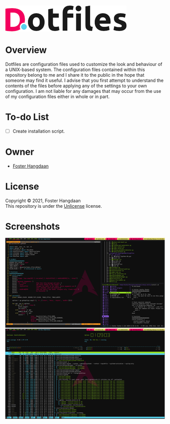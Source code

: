 ![Foster's Dotfiles - Title](images/title.png)

# Overview
Dotfiles are configuration files used to customize the look and behaviour of a UNIX-based system. The configuration files contained within this repository belong to me and I share it to the public in the hope that someone may find it useful. I advise that you first attempt to understand the contents of the files before applying any of the settings to your own configuration. I am not liable for any damages that may occur from the use of my configuration files either in whole or in part.

# To-do List
- [ ] Create installation script.

# Owner
- [Foster Hangdaan](http://www.fosterhangdaan.com)

# License
Copyright © 2021, Foster Hangdaan<br />
This repository is under the [Unlicense](https://github.com/FosterHangdaan/dotfiles/blob/master/.github/LICENSE.txt) license.

# Screenshots
![screenshot of qtile window configuration](images/qtile-screenshot-01.png)
![screenshot of qtile htop configuration](images/qtile-screenshot-02.png)
